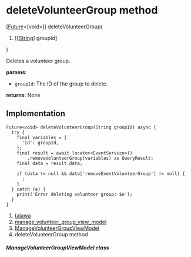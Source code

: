 
<div>

# deleteVolunteerGroup method

</div>


[[Future](https://api.flutter.dev/flutter/dart-core/Future-class.html)\<[void\>]]
deleteVolunteerGroup(

1.  [[[String](https://api.flutter.dev/flutter/dart-core/String-class.html)]
    groupId]

)



Deletes a volunteer group.

**params**:

-   `groupId`: The ID of the group to delete.

**returns**: None



## Implementation

``` language-dart
Future<void> deleteVolunteerGroup(String groupId) async {
  try {
    final variables = {
      'id': groupId,
    };
    final result = await locator<EventService>()
        .removeVolunteerGroup(variables) as QueryResult;
    final data = result.data;

    if (data != null && data['removeEventVolunteerGroup'] != null) {
      ;
    }
  } catch (e) {
    print('Error deleting volunteer group: $e');
  }
}
```







1.  [talawa](../../index.html)
2.  [manage_volunteer_group_view_model](../../view_model_after_auth_view_models_event_view_models_manage_volunteer_group_view_model/)
3.  [ManageVolunteerGroupViewModel](../../view_model_after_auth_view_models_event_view_models_manage_volunteer_group_view_model/ManageVolunteerGroupViewModel-class.html)
4.  deleteVolunteerGroup method

##### ManageVolunteerGroupViewModel class







